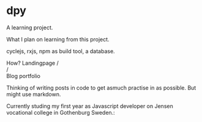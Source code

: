 # dpy

A learning project.



What I plan on learning from this project.

cyclejs,
rxjs,
npm as build tool,
a database.

How?
                Landingpage
              /             \
             /               \
          Blog             portfolio   

Thinking of writing posts in code to get asmuch practise in as possible. But might use markdown.


Currently studing my first year as Javascript developer on Jensen vocational college in Gothenburg Sweden.:

